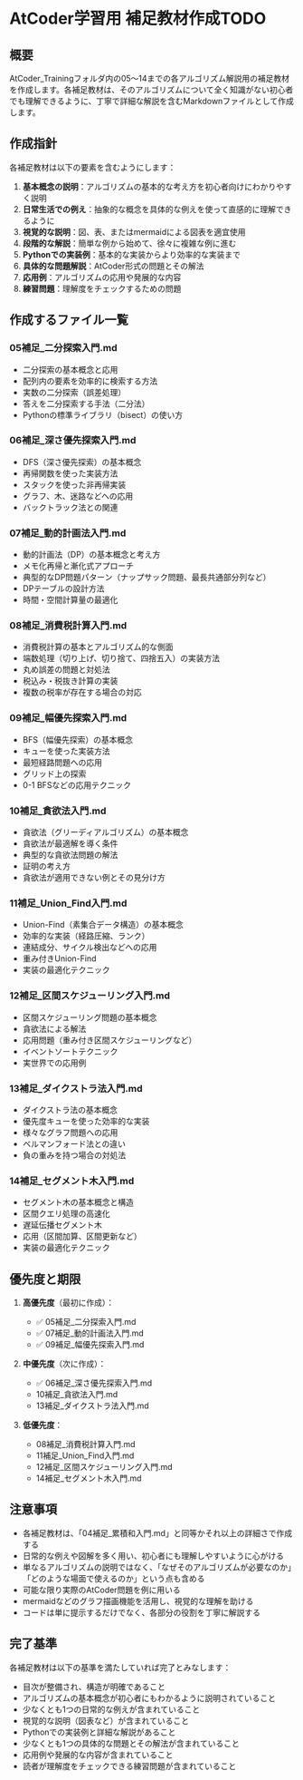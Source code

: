 # AtCoder学習用 補足教材作成TODO

## 概要

AtCoder_Trainingフォルダ内の05～14までの各アルゴリズム解説用の補足教材を作成します。各補足教材は、そのアルゴリズムについて全く知識がない初心者でも理解できるように、丁寧で詳細な解説を含むMarkdownファイルとして作成します。

## 作成指針

各補足教材は以下の要素を含むようにします：

1. **基本概念の説明**：アルゴリズムの基本的な考え方を初心者向けにわかりやすく説明
2. **日常生活での例え**：抽象的な概念を具体的な例えを使って直感的に理解できるように
3. **視覚的な説明**：図、表、またはmermaidによる図表を適宜使用
4. **段階的な解説**：簡単な例から始めて、徐々に複雑な例に進む
5. **Pythonでの実装例**：基本的な実装からより効率的な実装まで
6. **具体的な問題解説**：AtCoder形式の問題とその解法
7. **応用例**：アルゴリズムの応用や発展的な内容
8. **練習問題**：理解度をチェックするための問題

## 作成するファイル一覧

### 05補足_二分探索入門.md
- 二分探索の基本概念と応用
- 配列内の要素を効率的に検索する方法
- 実数の二分探索（誤差処理）
- 答えを二分探索する手法（二分法）
- Pythonの標準ライブラリ（bisect）の使い方

### 06補足_深さ優先探索入門.md
- DFS（深さ優先探索）の基本概念
- 再帰関数を使った実装方法
- スタックを使った非再帰実装
- グラフ、木、迷路などへの応用
- バックトラック法との関連

### 07補足_動的計画法入門.md
- 動的計画法（DP）の基本概念と考え方
- メモ化再帰と漸化式アプローチ
- 典型的なDP問題パターン（ナップサック問題、最長共通部分列など）
- DPテーブルの設計方法
- 時間・空間計算量の最適化

### 08補足_消費税計算入門.md
- 消費税計算の基本とアルゴリズム的な側面
- 端数処理（切り上げ、切り捨て、四捨五入）の実装方法
- 丸め誤差の問題と対処法
- 税込み・税抜き計算の実装
- 複数の税率が存在する場合の対応

### 09補足_幅優先探索入門.md
- BFS（幅優先探索）の基本概念
- キューを使った実装方法
- 最短経路問題への応用
- グリッド上の探索
- 0-1 BFSなどの応用テクニック

### 10補足_貪欲法入門.md
- 貪欲法（グリーディアルゴリズム）の基本概念
- 貪欲法が最適解を導く条件
- 典型的な貪欲法問題の解法
- 証明の考え方
- 貪欲法が適用できない例とその見分け方

### 11補足_Union_Find入門.md
- Union-Find（素集合データ構造）の基本概念
- 効率的な実装（経路圧縮、ランク）
- 連結成分、サイクル検出などへの応用
- 重み付きUnion-Find
- 実装の最適化テクニック

### 12補足_区間スケジューリング入門.md
- 区間スケジューリング問題の基本概念
- 貪欲法による解法
- 応用問題（重み付き区間スケジューリングなど）
- イベントソートテクニック
- 実世界での応用例

### 13補足_ダイクストラ法入門.md
- ダイクストラ法の基本概念
- 優先度キューを使った効率的な実装
- 様々なグラフ問題への応用
- ベルマンフォード法との違い
- 負の重みを持つ場合の対処法

### 14補足_セグメント木入門.md
- セグメント木の基本概念と構造
- 区間クエリ処理の高速化
- 遅延伝播セグメント木
- 応用（区間加算、区間更新など）
- 実装の最適化テクニック

## 優先度と期限

1. **高優先度**（最初に作成）：
   - ✅ 05補足_二分探索入門.md
   - ✅ 07補足_動的計画法入門.md
   - ✅ 09補足_幅優先探索入門.md

2. **中優先度**（次に作成）：
   - ✅ 06補足_深さ優先探索入門.md
   - 10補足_貪欲法入門.md
   - 13補足_ダイクストラ法入門.md

3. **低優先度**：
   - 08補足_消費税計算入門.md
   - 11補足_Union_Find入門.md
   - 12補足_区間スケジューリング入門.md
   - 14補足_セグメント木入門.md

## 注意事項

- 各補足教材は、「04補足_累積和入門.md」と同等かそれ以上の詳細さで作成する
- 日常的な例えや図解を多く用い、初心者にも理解しやすいように心がける
- 単なるアルゴリズムの説明ではなく、「なぜそのアルゴリズムが必要なのか」「どのような場面で使えるのか」という点も含める
- 可能な限り実際のAtCoder問題を例に用いる
- mermaidなどのグラフ描画機能を活用し、視覚的な理解を助ける
- コードは単に提示するだけでなく、各部分の役割を丁寧に解説する

## 完了基準

各補足教材は以下の基準を満たしていれば完了とみなします：

- 目次が整備され、構造が明確であること
- アルゴリズムの基本概念が初心者にもわかるように説明されていること
- 少なくとも1つの日常的な例えが含まれていること
- 視覚的な説明（図表など）が含まれていること
- Pythonでの実装例と詳細な解説があること
- 少なくとも1つの具体的な問題とその解法が含まれていること
- 応用例や発展的な内容が含まれていること
- 読者が理解度をチェックできる練習問題が含まれていること
